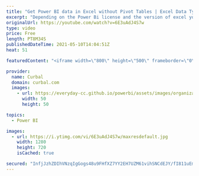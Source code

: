 ```yaml
---
title: "Get Power BI data in Excel without Pivot Tables | Excel Data Types"
excerpt: "Depending on the Power Bi license and the version of excel you have, you can connect Power BI and Excel using the Get Data - Power BI Datasets, but there is another way that will allow you to grab the data without setting a Pivot Table.   Let me show you how in today's video!  Here you can download all"
originalUrl: https://youtube.com/watch?v=6E3uAdJ4S7w
type: video
price: Free
length: PT8M34S
publishedDateTime: 2021-05-10T14:04:51Z
heat: 51

featuredContent: "<iframe width=\"800\" height=\"500\" frameborder=\"0\" src=\"https://www.youtube.com/embed/6E3uAdJ4S7w\" allow=\"accelerometer; autoplay; encrypted-media; gyroscope; picture-in-picture\" allowfullscreen></iframe>"

provider:
  name: Curbal
  domain: curbal.com
  images:
    - url: https://everyday-cc.github.io/powerbi/assets/images/organizations/curbal.com-50x50.jpg
      width: 50
      height: 50

topics:
  - Power BI

images:
  - url: https://i.ytimg.com/vi/6E3uAdJ4S7w/maxresdefault.jpg
    width: 1280
    height: 720
    isCached: true

secured: "InfjJzhZDIhVNzqIgGogs48u9FHfXZ7YY2EH7UZM61vihSNCdEJY/fI811uEmfiWkn3t9gSBRBhWSCqhdGQHwKcLVvrgL+jyzUcoxPd6/GX1x9/HbxhYfdAfyPmdB+MK0/MsJP4GPMadBbj7xxJQijkVTONefgurtG1oNC3KavV84dsD3l86R6iphY8QjU0s0SIQKS2xLJqnzFgmGoE/lxAj0b/o83YWTUoq/kRenJ96dihfvEkj7rfWTYCqNp6fnumxSwvGhoY2me30QrIQ1+k1f68HQ7LjLuweJ3jjqLEJAYW2bYNYd317T0W2ItsI6pgIRtUA6ZDEwQ3mjbdz8XLU4N7R/XbavmVKyjRS9NIwu2tbXQUkFLuHKqaf9P5Kect6HXCHEg6nE5Q15HzUMxtOMCZqvT3f+IT0XCdjUu4=;t9TeO5RpbNfYokCbKA+TGA=="
---
```


